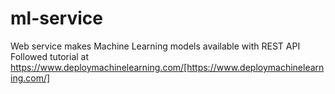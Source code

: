# ml-service
Web service makes Machine Learning models available with REST API
Followed tutorial at https://www.deploymachinelearning.com/[https://www.deploymachinelearning.com/]
